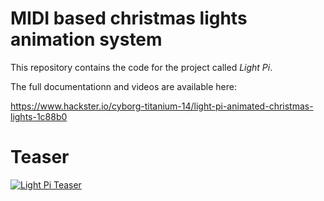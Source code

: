# MIDI based christmas lights animation system
This repository contains the code for the project called _Light Pi_.

The full documentationn and videos are available here:

https://www.hackster.io/cyborg-titanium-14/light-pi-animated-christmas-lights-1c88b0

# Teaser
[![Light Pi Teaser](http://img.youtube.com/vi/sFnldKaiExI/0.jpg)](http://www.youtube.com/watch?v=sFnldKaiExI "Light Pi Teaser")
